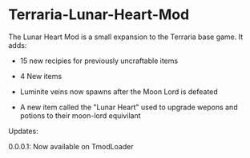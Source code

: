 # Terraria-Lunar-Heart-Mod

The Lunar Heart Mod is a small expansion to the Terraria base game. It adds:

* 15 new recipies for previously uncraftable items

* 4 New items

* Luminite veins now spawns after the Moon Lord is defeated

* A new item called the "Lunar Heart" used to upgrade wepons and potions to their moon-lord equivilant

Updates:

0.0.0.1: Now available on TmodLoader
